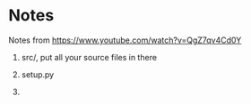 # Notes

Notes from https://www.youtube.com/watch?v=QgZ7qv4Cd0Y

1. src/, put all your source files in there

2. setup.py

3. 
